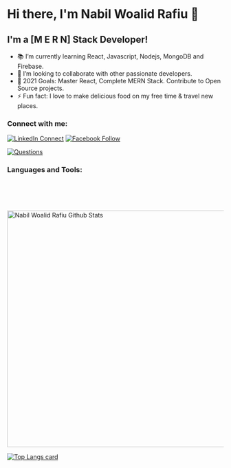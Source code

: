 # Hi there, I'm  Nabil Woalid Rafiu 👋

## I'm a [M E R N] Stack Developer!


- 📚 I’m currently learning React, Javascript, Nodejs, MongoDB and Firebase.
- 👯 I’m looking to collaborate with other passionate developers.
- 🥅 2021 Goals: Master React, Complete MERN Stack. Contribute to Open Source projects.
- ⚡ Fun fact: I love to make delicious food on my free time & travel new places.


### Connect with me:

[![LinkedIn Connect](https://img.shields.io/badge/%20-Connect-black?color=14171A&labelColor=212121&logo=linkedin&logoColor=ffffff)](https://www.linkedin.com/in/nabil-woalid-rafiu/) 
[![Facebook Follow](https://img.shields.io/badge/%20-Follow-black?color=14171A&labelColor=1976d2&logo=facebook&logoColor=ffffff)](https://www.facebook.com/nabil.woalid.rafiu.7/) 
<!-- [![Medium Follow](https://img.shields.io/badge/%20-Follow-black?color=14171A&labelColor=1976d2&logo=medium&logoColor=ffffff)](https://medium.com/@hadiul-islam)  -->
[![Questions](https://img.shields.io/badge/%20-Questions-black?color=14171A&labelColor=fff&logo=stackoverflow&logoColor=0c0d0e26)](https://stackoverflow.com/users/15766310/nabil-woalid-rafiu?tab=profile)
<br />

### Languages and Tools:

<!-- -HTML
-CSS
-Bootstrap
-JavaScript
-React.js
-Mongodb
-Node.js
-Express.js
-Git
-Visual Studio Code -->




<br />

<br />

<br />
<br />
<img width="550px" alt="Nabil Woalid Rafiu Github Stats"  src="https://github-readme-stats.vercel.app/api?username=nabilwoalidrafiu&show_icons=true"/>

[![Top Langs card](https://github-readme-stats.vercel.app/api/top-langs/?username=nabilwoalidrafiu&card_width=550)](https://github.com/nabilwoalidrafiu/nabilwoalidrafiu)




